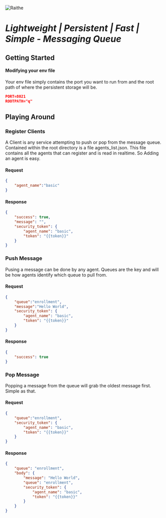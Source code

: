 ![Raithe](https://github.com/catmullet/Raithe/blob/master/image%20(1).jpg)

# _Lightweight | Persistent | Fast | Simple - Messaging Queue_
## Getting Started
#### Modifying your env file
Your env file simply contains the port you want to run from and the root path of where the persistent storage will be.
```json
PORT=8021
ROOTPATH="q"
```

## Playing Around
### Register Clients
A Client is any service attempting to push or pop from the message queue.  
Contained within the root directory is a file agents_list.json.  This file contains all the agents that can register and is read in realtime.  So Adding an agent is easy.

#### Request
```json
{
	"agent_name":"basic"
}
```
#### Response
```json
{
    "success": true,
    "message": "",
    "security_token": {
        "agent_name": "basic",
        "token": "{{token}}"
    }
}
```

### Push Message
Pusing a message can be done by any agent.  Queues are the key and will be how agents identify which queue to pull from.
#### Request
```json
{
	"queue":"enrollment",
	"message":"Hello World",
	"security_token": {
        "agent_name": "basic",
        "token": "{{token}}"
    }
}
```
#### Response
```json
{
    "success": true
}
```
### Pop Message
Popping a message from the queue will grab the oldest message first.  Simple as that.
#### Request
```json
{
	"queue":"enrollment",
	"security_token": {
        "agent_name": "basic",
        "token": "{{token}}"
    }
}
```
#### Response
```json
{
    "queue": "enrollment",
    "body": {
        "message": "Hello World",
        "queue": "enrollment",
        "security_token": {
            "agent_name": "basic",
            "token": "{{token}}"
        }
    }
}
